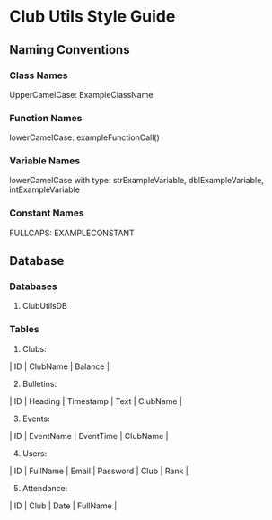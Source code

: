 # Club Utils Style Guide
## Naming Conventions
### Class Names

UpperCamelCase: ExampleClassName

### Function Names

lowerCamelCase: exampleFunctionCall()

### Variable Names

lowerCamelCase with type: strExampleVariable, dblExampleVariable, intExampleVariable

### Constant Names

FULLCAPS: EXAMPLECONSTANT

## Database

### Databases

1. ClubUtilsDB

### Tables

1. Clubs:

| ID | ClubName | Balance |

2. Bulletins:

| ID | Heading | Timestamp | Text | ClubName |

3. Events:

| ID | EventName | EventTime | ClubName |

4. Users:

| ID | FullName | Email | Password | Club | Rank |

5. Attendance:

| ID | Club | Date | FullName |
